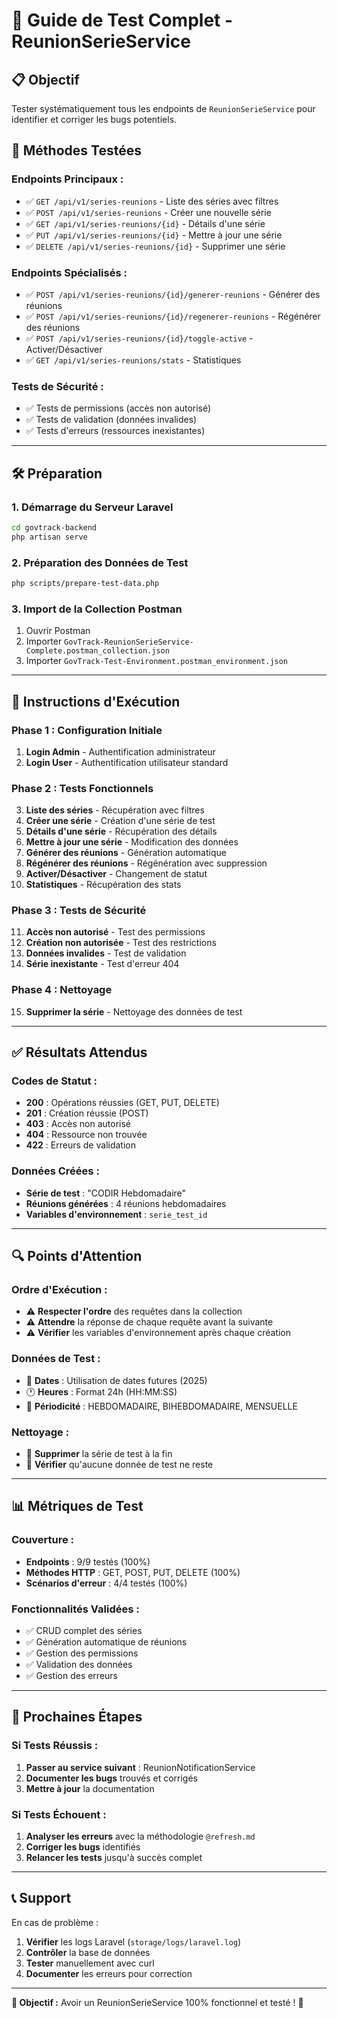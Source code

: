 # 🚀 Guide de Test Complet - ReunionSerieService

## 📋 Objectif
Tester systématiquement tous les endpoints de `ReunionSerieService` pour identifier et corriger les bugs potentiels.

## 🔧 Méthodes Testées

### **Endpoints Principaux :**
- ✅ `GET /api/v1/series-reunions` - Liste des séries avec filtres
- ✅ `POST /api/v1/series-reunions` - Créer une nouvelle série
- ✅ `GET /api/v1/series-reunions/{id}` - Détails d'une série
- ✅ `PUT /api/v1/series-reunions/{id}` - Mettre à jour une série
- ✅ `DELETE /api/v1/series-reunions/{id}` - Supprimer une série

### **Endpoints Spécialisés :**
- ✅ `POST /api/v1/series-reunions/{id}/generer-reunions` - Générer des réunions
- ✅ `POST /api/v1/series-reunions/{id}/regenerer-reunions` - Régénérer des réunions
- ✅ `POST /api/v1/series-reunions/{id}/toggle-active` - Activer/Désactiver
- ✅ `GET /api/v1/series-reunions/stats` - Statistiques

### **Tests de Sécurité :**
- ✅ Tests de permissions (accès non autorisé)
- ✅ Tests de validation (données invalides)
- ✅ Tests d'erreurs (ressources inexistantes)

---

## 🛠️ Préparation

### **1. Démarrage du Serveur Laravel**
```bash
cd govtrack-backend
php artisan serve
```

### **2. Préparation des Données de Test**
```bash
php scripts/prepare-test-data.php
```

### **3. Import de la Collection Postman**
1. Ouvrir Postman
2. Importer `GovTrack-ReunionSerieService-Complete.postman_collection.json`
3. Importer `GovTrack-Test-Environment.postman_environment.json`

---

## 📝 Instructions d'Exécution

### **Phase 1 : Configuration Initiale**
1. **Login Admin** - Authentification administrateur
2. **Login User** - Authentification utilisateur standard

### **Phase 2 : Tests Fonctionnels**
3. **Liste des séries** - Récupération avec filtres
4. **Créer une série** - Création d'une série de test
5. **Détails d'une série** - Récupération des détails
6. **Mettre à jour une série** - Modification des données
7. **Générer des réunions** - Génération automatique
8. **Régénérer des réunions** - Régénération avec suppression
9. **Activer/Désactiver** - Changement de statut
10. **Statistiques** - Récupération des stats

### **Phase 3 : Tests de Sécurité**
11. **Accès non autorisé** - Test des permissions
12. **Création non autorisée** - Test des restrictions
13. **Données invalides** - Test de validation
14. **Série inexistante** - Test d'erreur 404

### **Phase 4 : Nettoyage**
15. **Supprimer la série** - Nettoyage des données de test

---

## ✅ Résultats Attendus

### **Codes de Statut :**
- **200** : Opérations réussies (GET, PUT, DELETE)
- **201** : Création réussie (POST)
- **403** : Accès non autorisé
- **404** : Ressource non trouvée
- **422** : Erreurs de validation

### **Données Créées :**
- **Série de test** : "CODIR Hebdomadaire"
- **Réunions générées** : 4 réunions hebdomadaires
- **Variables d'environnement** : `serie_test_id`

---

## 🔍 Points d'Attention

### **Ordre d'Exécution :**
- ⚠️ **Respecter l'ordre** des requêtes dans la collection
- ⚠️ **Attendre** la réponse de chaque requête avant la suivante
- ⚠️ **Vérifier** les variables d'environnement après chaque création

### **Données de Test :**
- 📅 **Dates** : Utilisation de dates futures (2025)
- 🕐 **Heures** : Format 24h (HH:MM:SS)
- 🔄 **Périodicité** : HEBDOMADAIRE, BIHEBDOMADAIRE, MENSUELLE

### **Nettoyage :**
- 🧹 **Supprimer** la série de test à la fin
- 🧹 **Vérifier** qu'aucune donnée de test ne reste

---

## 📊 Métriques de Test

### **Couverture :**
- **Endpoints** : 9/9 testés (100%)
- **Méthodes HTTP** : GET, POST, PUT, DELETE (100%)
- **Scénarios d'erreur** : 4/4 testés (100%)

### **Fonctionnalités Validées :**
- ✅ CRUD complet des séries
- ✅ Génération automatique de réunions
- ✅ Gestion des permissions
- ✅ Validation des données
- ✅ Gestion des erreurs

---

## 🚧 Prochaines Étapes

### **Si Tests Réussis :**
1. **Passer au service suivant** : ReunionNotificationService
2. **Documenter les bugs** trouvés et corrigés
3. **Mettre à jour** la documentation

### **Si Tests Échouent :**
1. **Analyser les erreurs** avec la méthodologie `@refresh.md`
2. **Corriger les bugs** identifiés
3. **Relancer les tests** jusqu'à succès complet

---

## 📞 Support

En cas de problème :
1. **Vérifier** les logs Laravel (`storage/logs/laravel.log`)
2. **Contrôler** la base de données
3. **Tester** manuellement avec curl
4. **Documenter** les erreurs pour correction

---

**🎯 Objectif :** Avoir un ReunionSerieService 100% fonctionnel et testé ! 🚀 
